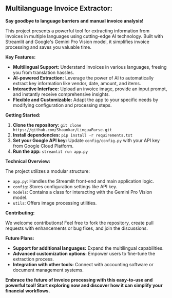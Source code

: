 ## Multilanguage Invoice Extractor:

**Say goodbye to language barriers and manual invoice analysis!**

This project presents a powerful tool for extracting information from invoices in multiple languages using cutting-edge AI technology. Built with Streamlit and Google's Gemini Pro Vision model, it simplifies invoice processing and saves you valuable time.

**Key Features:**

* **Multilingual Support:** Understand invoices in various languages, freeing you from translation hassles.
* **AI-powered Extraction:** Leverage the power of AI to automatically extract key information like vendor, date, amount, and items.
* **Interactive Interface:** Upload an invoice image, provide an input prompt, and instantly receive comprehensive insights.
* **Flexible and Customizable:** Adapt the app to your specific needs by modifying configuration and processing steps.

**Getting Started:**

1. **Clone the repository:** `git clone https://github.com/Shaunkar/LinguaParse.git`
2. **Install dependencies:** `pip install -r requirements.txt`
3. **Set your Google API key:** Update `config/config.py` with your API key from Google Cloud Platform.
4. **Run the app:** `streamlit run app.py`


**Technical Overview:**

The project utilizes a modular structure:

* `app.py`: Handles the Streamlit front-end and main application logic.
* `config`: Stores configuration settings like API key.
* `models`: Contains a class for interacting with the Gemini Pro Vision model.
* `utils`: Offers image processing utilities.

**Contributing:**

We welcome contributions! Feel free to fork the repository, create pull requests with enhancements or bug fixes, and join the discussions.

**Future Plans:**

* **Support for additional languages:** Expand the multilingual capabilities.
* **Advanced customization options:** Empower users to fine-tune the extraction process.
* **Integration with other tools:** Connect with accounting software or document management systems.

**Embrace the future of invoice processing with this easy-to-use and powerful tool! Start exploring now and discover how it can simplify your financial workflows.**

